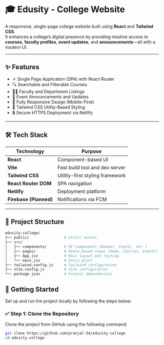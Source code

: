 # 🎓 Edusity - College Website

A responsive, single-page college website built using **React** and **Tailwind CSS**.  
It enhances a college’s digital presence by providing intuitive access to **courses**, **faculty profiles**, **event updates**, and **announcements**—all with a modern UI.

---

## ✨ Features

- ⚛️ Single Page Application (SPA) with React Router
- 🔍 Searchable and Filterable Courses
- 👨‍🏫 Faculty and Department Listings
- 📅 Event Announcements and Updates
- 📱 Fully Responsive Design (Mobile-First)
- 🎨 Tailwind CSS Utility-Based Styling
- 🔒 Secure HTTPS Deployment via Netlify

---

## 🛠 Tech Stack

| Technology            | Purpose                          |
|------------------------|----------------------------------|
| **React**              | Component-based UI               |
| **Vite**               | Fast build tool and dev server   |
| **Tailwind CSS**       | Utility-first styling framework  |
| **React Router DOM**   | SPA navigation                   |
| **Netlify**            | Deployment platform              |
| **Firebase (Planned)** | Notifications via FCM            |

---

## 📁 Project Structure

```bash
edusity-college/
├── public/                # Static assets
├── src/
│   ├── components/        # UI components (Navbar, Footer, etc.)
│   ├── pages/             # Route-based views (Home, Courses, Events)
│   ├── App.jsx            # Main layout and routing
│   └── main.jsx           # Entry point
├── tailwind.config.js     # Tailwind configuration
├── vite.config.js         # Vite configuration
└── package.json           # Project dependencies
```
## 🚀 Getting Started

Set up and run the project locally by following the steps below:

### ✅ Step 1: Clone the Repository

Clone the project from GitHub using the following command:

```bash
git clone https://github.com/pranjal-54/edusity-college
cd edusity-college
```
